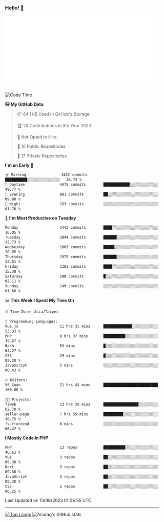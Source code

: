 ### Hello! 👋

![Metrics](/metrics.classic.svg)

<!--START_SECTION:waka-->
![Code Time](http://img.shields.io/badge/Code%20Time-290%20hrs%2041%20mins-blue)

**🐱 My GitHub Data** 

> 📦 84.1 kB Used in GitHub's Storage 
 > 
> 🏆 25 Contributions in the Year 2023
 > 
> 🚫 Not Opted to Hire
 > 
> 📜 10 Public Repositories 
 > 
> 🔑 17 Private Repositories 
 > 
**I'm an Early 🐤** 

```text
🌞 Morning                3482 commits        ██████████░░░░░░░░░░░░░░░   38.73 % 
🌆 Daytime                4475 commits        ████████████░░░░░░░░░░░░░   49.77 % 
🌃 Evening                881 commits         ██░░░░░░░░░░░░░░░░░░░░░░░   09.80 % 
🌙 Night                  153 commits         ░░░░░░░░░░░░░░░░░░░░░░░░░   01.70 % 
```
📅 **I'm Most Productive on Tuesday** 

```text
Monday                   1443 commits        ████░░░░░░░░░░░░░░░░░░░░░   16.05 % 
Tuesday                  2044 commits        ██████░░░░░░░░░░░░░░░░░░░   22.73 % 
Wednesday                1803 commits        █████░░░░░░░░░░░░░░░░░░░░   20.05 % 
Thursday                 1979 commits        ██████░░░░░░░░░░░░░░░░░░░   22.01 % 
Friday                   1383 commits        ████░░░░░░░░░░░░░░░░░░░░░   15.38 % 
Saturday                 190 commits         █░░░░░░░░░░░░░░░░░░░░░░░░   02.11 % 
Sunday                   149 commits         ░░░░░░░░░░░░░░░░░░░░░░░░░   01.66 % 
```


📊 **This Week I Spent My Time On** 

```text
🕑︎ Time Zone: Asia/Taipei

💬 Programming Languages: 
Vue.js                   11 hrs 35 mins      █████████████░░░░░░░░░░░░   53.33 % 
PHP                      8 hrs 37 mins       ██████████░░░░░░░░░░░░░░░   39.67 % 
Bash                     55 mins             █░░░░░░░░░░░░░░░░░░░░░░░░   04.27 % 
CSS                      29 mins             █░░░░░░░░░░░░░░░░░░░░░░░░   02.28 % 
JavaScript               5 mins              ░░░░░░░░░░░░░░░░░░░░░░░░░   00.43 % 

🔥 Editors: 
VS Code                  21 hrs 44 mins      █████████████████████████   100.00 % 

🐱‍💻 Projects: 
fsweb                    13 hrs 38 mins      ████████████████░░░░░░░░░   62.78 % 
seller-page              7 hrs 59 mins       █████████░░░░░░░░░░░░░░░░   36.75 % 
fs-frontend              6 mins              ░░░░░░░░░░░░░░░░░░░░░░░░░   00.47 % 
```

**I Mostly Code in PHP** 

```text
PHP                      13 repos            ██████████░░░░░░░░░░░░░░░   40.62 % 
Vue                      3 repos             ██░░░░░░░░░░░░░░░░░░░░░░░   09.38 % 
Dart                     3 repos             ██░░░░░░░░░░░░░░░░░░░░░░░   09.38 % 
JavaScript               3 repos             ██░░░░░░░░░░░░░░░░░░░░░░░   09.38 % 
CSS                      2 repos             ██░░░░░░░░░░░░░░░░░░░░░░░   06.25 % 
```




 Last Updated on 13/06/2023 01:05:55 UTC
<!--END_SECTION:waka-->

<hr>

<span style="display:inline-block">[![Top Langs](https://github-readme-stats.vercel.app/api/top-langs/?username=maureendadap&layout=compact&theme=transparent)](https://github.com/anuraghazra/github-readme-stats)</span>
<span style="display:inline-block">![Anurag's GitHub stats](https://github-readme-stats.vercel.app/api?username=maureendadap&show_icons=true&theme=transparent&count_private=true)</span>

<!--
**MaureenDadap/maureendadap** is a ✨ _special_ ✨ repository because its `README.md` (this file) appears on your GitHub profile.

Here are some ideas to get you started:

- 🔭 I’m currently working on ...
- 🌱 I’m currently learning ...
- 👯 I’m looking to collaborate on ...
- 🤔 I’m looking for help with ...
- 💬 Ask me about ...
- 📫 How to reach me: ...
- 😄 Pronouns: ...
- ⚡ Fun fact: ...
-->
